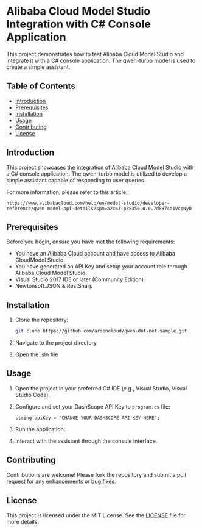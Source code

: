 # Alibaba Cloud Model Studio Integration with C# Console Application

This project demonstrates how to test Alibaba Cloud Model Studio and integrate it with a C# console application. The qwen-turbo model is used to create a simple assistant.

## Table of Contents
- [Introduction](#introduction)
- [Prerequisites](#prerequisites)
- [Installation](#installation)
- [Usage](#usage)
- [Contributing](#contributing)
- [License](#license)

## Introduction

This project showcases the integration of Alibaba Cloud Model Studio with a C# console application. The qwen-turbo model is utilized to develop a simple assistant capable of responding to user queries.

For more information, please refer to this article:
```url
https://www.alibabacloud.com/help/en/model-studio/developer-reference/qwen-model-api-details?spm=a2c63.p38356.0.0.7d8874a1VcqNyO
```

## Prerequisites

Before you begin, ensure you have met the following requirements:
- You have an Alibaba Cloud account and have access to Alibaba CloudModel Studio.
- You have generated an API Key and setup your account role through Alibaba Cloud Model Studio.
- Visual Studio 2017 IDE or later (Community Edition)
- Newtonsoft.JSON & RestSharp

## Installation

1. Clone the repository:

    ```bash
    git clone https://github.com/arsencloud/qwen-dot-net-sample.git
    ```

2. Navigate to the project directory
3. Open the .sln file


## Usage

1. Open the project in your preferred C# IDE (e.g., Visual Studio, Visual Studio Code).

2. Configure and set your DashScope API Key to `program.cs` file:

    ```
    string apiKey = "CHANGE YOUR DASHSCOPE API KEY HERE";
    ```

3. Run the application:


4. Interact with the assistant through the console interface.

## Contributing

Contributions are welcome! Please fork the repository and submit a pull request for any enhancements or bug fixes.

## License

This project is licensed under the MIT License. See the [LICENSE](LICENSE) file for more details.
